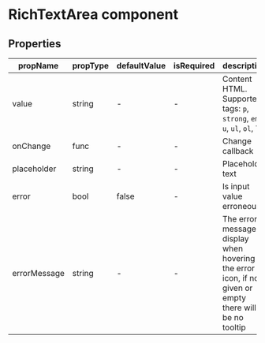 # RichTextArea component


## Properties

| propName | propType | defaultValue | isRequired | description |
|----------|----------|--------------|------------|-------------|
| value | string | - | - | Content HTML. Supported tags: `p`, `strong`, `em`, `u`, `ul`, `ol`, `li` |
| onChange | func | - | - | Change callback |
| placeholder | string | - | - | Placeholder text |
| error  | bool | false | - | Is input value erroneous |
| errorMessage | string | - | - | The error message to display when hovering the error icon, if not given or empty there will be no tooltip |
